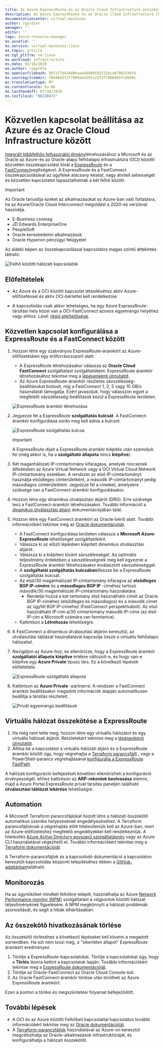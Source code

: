 ```yaml
---
title: Az Azure ExpressRoute és az Oracle Cloud Infrastructure összekötése | Microsoft Docs
description: Az Azure ExpressRoute és az Oracle Cloud Infrastructure (OCI) FastConnect összekapcsolása a felhőalapú Oracle-alkalmazások megoldásának lehetővé tételéhez
documentationcenter: virtual-machines
author: rgardler
manager: ''
editor: ''
tags: azure-resource-manager
ms.assetid: ''
ms.service: virtual-machines-linux
ms.topic: article
ms.tgt_pltfrm: vm-linux
ms.workload: infrastructure
ms.date: 03/16/2020
ms.author: rogardle
ms.openlocfilehash: 95f1f7b42b88baaab6d89192f226ca67962544fb
ms.sourcegitcommit: f844603f2f7900a64291c2253f79b6d65fcbbb0c
ms.translationtype: MT
ms.contentlocale: hu-HU
ms.lasthandoff: 07/10/2020
ms.locfileid: "86220473"
---
```

# <a name="set-up-a-direct-interconnection-between-azure-and-oracle-cloud-infrastructure"></a>Közvetlen kapcsolat beállítása az Azure és az Oracle Cloud Infrastructure között  

[Integrált többfelhős felhasználói élmény](oracle-oci-overview.md)létrehozásához a Microsoft és az Oracle az Azure-és az Oracle-alapú felhőalapú infrastruktúra (OCI) közötti közvetlen összekapcsolást kínál a [ExpressRoute](../../../expressroute/expressroute-introduction.md) és a [FastConnect](https://docs.cloud.oracle.com/iaas/Content/Network/Concepts/fastconnectoverview.htm)segítségével. A ExpressRoute és a FastConnect összekapcsolásával az ügyfelek alacsony késést, nagy átviteli sebességet és közvetlen kapcsolatot tapasztalhatnak a két felhő között.

> [!IMPORTANT]
> Az Oracle tanúsítja ezeket az alkalmazásokat az Azure-ban való futtatásra, ha az Azure/Oracle Cloud Interconnect megoldást a 2020-es verzióval használja.
> * E-Business csomag
> * JD Edwards EnterpriseOne
> * PeopleSoft
> * Oracle kereskedelmi alkalmazások
> * Oracle Hyperion pénzügyi felügyelet

Az alábbi képen az összekapcsolással kapcsolatos magas szintű áttekintés látható:

![Felhő közötti hálózati kapcsolatok](media/configure-azure-oci-networking/azure-oci-connect.png)

## <a name="prerequisites"></a>Előfeltételek

* Az Azure és a OCI közötti kapcsolat létesítéséhez aktív Azure-előfizetéssel és aktív OCI-bérlettel kell rendelkeznie.

* A kapcsolódás csak akkor lehetséges, ha egy Azure ExpressRoute-társítási hely közel van a OCI-FastConnect azonos egyenrangú helyéhez vagy ahhoz. Lásd: [régió elérhetősége](oracle-oci-overview.md#region-availability).

## <a name="configure-direct-connectivity-between-expressroute-and-fastconnect"></a>Közvetlen kapcsolat konfigurálása a ExpressRoute és a FastConnect között

1. Hozzon létre egy szabványos ExpressRoute-áramkört az Azure-előfizetésben egy erőforráscsoport alatt. 
    * A ExpressRoute létrehozásakor válassza az **Oracle Cloud FastConnect** szolgáltatást szolgáltatóként. ExpressRoute áramkör létrehozásához tekintse meg a [lépésenkénti útmutatót](../../../expressroute/expressroute-howto-circuit-portal-resource-manager.md).
    * Az Azure ExpressRoute-áramkör részletes sávszélesség-beállításokat biztosít, míg a FastConnect 1, 2, 5 vagy 10 GB/s használatát támogatja. Ezért javasoljuk, hogy válasszon egyet a megfelelő sávszélesség-beállítások közül a ExpressRoute területen.

    ![ExpressRoute áramkör létrehozása](media/configure-azure-oci-networking/exr-create-new.png)
1. Jegyezze fel a ExpressRoute **szolgáltatás kulcsát**. A FastConnect-áramkör konfigurálása során meg kell adnia a kulcsot.

    ![ExpressRoute szolgáltatás kulcsa](media/configure-azure-oci-networking/exr-service-key.png)

    > [!IMPORTANT]
    > A ExpressRoute díjait a ExpressRoute áramkör kiépítés után számoljuk fel (még akkor is, ha a **szolgáltató állapota** nincs **kiépítve**).

1. Két magánhálózati IP-címtartomány kifaragása, amelyek nincsenek átfedésben az Azure Virtual Network vagy a OCI Virtual Cloud Network IP-címtartomány esetében. A rendszer az első IP-címtartományt használja elsődleges címterületként, a második IP-címtartományt pedig másodlagos címterületként. Jegyezze fel a címeket, amelyekre szüksége van a FastConnect-áramkör konfigurálásakor.
1. Hozzon létre egy dinamikus útválasztási átjárót (DRG). Erre szüksége lesz a FastConnect-áramkör létrehozásakor. További információt a [dinamikus útválasztási átjáró](https://docs.cloud.oracle.com/iaas/Content/Network/Tasks/managingDRGs.htm) dokumentációjában talál.
1. Hozzon létre egy FastConnect áramkört az Oracle-bérlő alatt. További információkért tekintse meg az [Oracle dokumentációját](https://docs.cloud.oracle.com/iaas/Content/Network/Concepts/azure.htm).
  
    * A FastConnect konfigurálása területen válassza a **Microsoft Azure: ExpressRoute** lehetőséget szolgáltatóként.
    * Válassza ki az előző lépésben kiépített dinamikus útválasztási átjárót.
    * Válassza ki a kiépíteni kívánt sávszélességet. Az optimális teljesítmény érdekében a sávszélességnek meg kell egyeznie a ExpressRoute áramkör létrehozásakor kiválasztott sávszélességgel.
    * A **szolgáltatói szolgáltatás kulcsában**illessze be a ExpressRoute szolgáltatás kulcsát.
    * Az első/30 magánhálózati IP-címtartomány kifaragva az **elsődleges BGP IP-címére** és a **másodlagos BGP IP** -címéhez tartozó második/30 magánhálózati IP-címtartomány használatára.
        * Rendelje hozzá a két tartomány első használható címét az Oracle BGP IP-címéhez (elsődleges és másodlagos) és a második címet az ügyfél BGP IP-címéhez (FastConnect perspektívából). Az első használható IP-cím a/30 címtartomány második IP-címe (az első IP-cím a Microsoft számára van fenntartva).
    * Kattintson a **Létrehozás** lehetőségre.
1. A FastConnect a dinamikus útválasztási átjárón keresztül, az útválasztási táblázat használatával kapcsolja össze a virtuális felhőalapú hálózattal.
1. Navigáljon az Azure-hoz, és ellenőrizze, hogy a ExpressRoute áramkör **szolgáltatói állapota** **kiépítve** értékre változott-e, és hogy van-e kiépítve egy **Azure Private** típusú társ. Ez a következő lépések előfeltétele.

    ![ExpressRoute-szolgáltató állapota](media/configure-azure-oci-networking/exr-provider-status.png)
1. Kattintson az **Azure Private** -partnerre. A rendszer a FastConnect áramkör beállításakor megadott információk alapján automatikusan beállítja a társítás részleteit.

    ![Privát egyenrangú beállítások](media/configure-azure-oci-networking/exr-private-peering.png)

## <a name="connect-virtual-network-to-expressroute"></a>Virtuális hálózat összekötése a ExpressRoute

1. Ha még nem tette meg, hozzon létre egy virtuális hálózatot és egy virtuális hálózati átjárót. Részletekért tekintse meg a [lépésenkénti útmutatót](../../../expressroute/expressroute-howto-add-gateway-portal-resource-manager.md).
1. Állítsa be a kapcsolatot a virtuális hálózati átjáró és a ExpressRoute áramkör között úgy, hogy végrehajtja a [Terraform parancsfájlt](https://github.com/microsoft/azure-oracle/tree/master/InterConnect-2) , vagy a PowerShell-parancs végrehajtásával [konfigurálja a ExpressRoute FastPath](../../../expressroute/expressroute-howto-linkvnet-arm.md#configure-expressroute-fastpath).

A hálózati konfiguráció befejezését követően ellenőrizheti a konfiguráció érvényességét. ehhez kattintson az **ARP-rekordok beolvasása** elemre, majd a Azure Portal ExpressRoute privát társítás paneljén található **útválasztási táblázat lekérése** lehetőségre.

## <a name="automation"></a>Automation

A Microsoft Terraform parancsfájlokat hozott létre a hálózati összekötő automatikus üzembe helyezésének engedélyezéséhez. A Terraform parancsfájloknak a végrehajtás előtt hitelesíteniük kell az Azure-ban, mert az Azure-előfizetéshez megfelelő engedélyekkel kell rendelkezniük. A hitelesítés [Azure Active Directory egyszerű szolgáltatásnév](../../../active-directory/develop/app-objects-and-service-principals.md#service-principal-object) vagy az Azure CLI használatával végezhető el. További információkért tekintse meg a [Terraform dokumentációját](https://www.terraform.io/docs/providers/azurerm/auth/azure_cli.html).

A Terraform-parancsfájlok és a kapcsolódó dokumentáció a kapcsolaton keresztüli kapcsolódás központi telepítéséhez ebben a [GitHub-adattárban](https://aka.ms/azureociinterconnecttf)található.

## <a name="monitoring"></a>Monitorozás

Ha az ügynököket mindkét felhőkre telepíti, használhatja az Azure [Network Performance monitor (NPM)](../../../expressroute/how-to-npm.md) szolgáltatást a végpontok közötti hálózat teljesítményének figyelésére. A NPM megkönnyíti a hálózati problémák azonosítását, és segít a hibák elhárításában.

## <a name="delete-the-interconnect-link"></a>Az összekötő hivatkozásának törlése

Az összekötő törléséhez a következő lépéseket kell követni a megadott sorrendben. Ha ezt nem teszi meg, a "sikertelen állapot" ExpressRoute áramkört eredményez.

1. Törölje a ExpressRoute-kapcsolatokat. Törölje a kapcsolatokat úgy, hogy a **Törlés** ikonra kattint a kapcsolatok lapján. További információkért tekintse meg a [ExpressRoute dokumentációját](../../../expressroute/expressroute-howto-linkvnet-portal-resource-manager.md#delete-a-connection-to-unlink-a-vnet).
1. Törölje az Oracle-FastConnect az Oracle Cloud Console-ból.
1. Az Oracle FastConnect-áramkör törlése után törölheti az Azure ExpressRoute áramkört.

Ezen a ponton a törlési és megszüntetési folyamat befejeződött.

## <a name="next-steps"></a>További lépések

* A OCI és az Azure közötti Felhőbeli kapcsolattal kapcsolatos további információkért tekintse meg az [Oracle dokumentációját](https://docs.cloud.oracle.com/iaas/Content/Network/Concepts/azure.htm).
* A [Terraform-parancsfájlok](https://aka.ms/azureociinterconnecttf) használatával az Azure-on keresztül megcélozhatja az Oracle-alkalmazások infrastruktúráját, és konfigurálhatja a hálózati összekötőt. 
